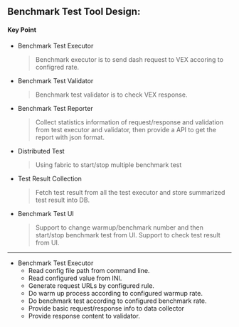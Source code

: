 Benchmark Test Tool Design:
--------------------------

#### Key Point

* Benchmark Test Executor
    >Benchmark executor is to send dash request to VEX accoring to configred rate.

* Benchmark Test Validator
    >Benchmark test validator is to check VEX response.

* Benchmark Test Reporter
    >Collect statistics information of request/response and validation from test executor and validator, then provide a API to get the report with json format.

* Distributed Test
    > Using fabric to start/stop multiple benchmark test

* Test Result Collection
    > Fetch test result from all the test executor and store summarized test result into DB.

* Benchmark Test UI
    > Support to change warmup/benchmark number and then start/stop benchmark test from UI.
    > Support to check test result from UI.
    
    
---------
- Benchmark Test Executor
   - Read config file path from command line.
   - Read configured value from INI.
   - Generate request URLs by configured rule.
   - Do warm up process according to configured warmup rate.
   - Do benchmark test according to configured benchmark rate.
   - Provide basic request/response info to data collector
   - Provide response content to validator.




